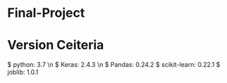 # Final-Project

# Version Ceiteria
$ python: 3.7 \n
$ Keras: 2.4.3 \n
$ Pandas: 0.24.2
$ scikit-learn: 0.22.1
$ joblib: 1.0.1
